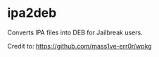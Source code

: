 # ipa2deb
Converts IPA files into DEB for Jailbreak users.

Credit to: https://github.com/mass1ve-err0r/wpkg
